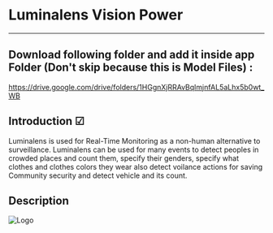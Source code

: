 # **Luminalens Vision Power**
--------------------------------------------
## Download following folder and add it inside app Folder (Don't skip  because this is Model Files) :
  https://drive.google.com/drive/folders/1HGgnXjRRAvBqlmjnfAL5aLhx5b0wt_WB

 
## Introduction ☑ 
Luminalens is used for Real-Time Monitoring as a non-human alternative to surveillance. Luminalens can be used for many events to detect peoples in crowded places and count them, specify their genders, specify what clothes and clothes colors they wear also detect voilance actions for saving Community security and detect vehicle and its count.


## Description 


  
![Logo](https://github.com/a-one-ai/Luminalens/assets/67759355/7415b529-0b4d-479e-af0d-793dd1ffe759)
